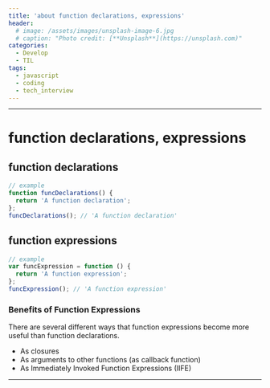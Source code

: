 ```yaml
---
title: 'about function declarations, expressions'
header:
  # image: /assets/images/unsplash-image-6.jpg
  # caption: "Photo credit: [**Unsplash**](https://unsplash.com)"
categories:
  - Develop
  - TIL
tags:
  - javascript
  - coding
  - tech_interview
---
```


---

# function declarations, expressions

## function declarations

```javascript
// example
function funcDeclarations() {
  return 'A function declaration';
};
funcDeclarations(); // 'A function declaration'
```

## function expressions

```javascript
// example
var funcExpression = function () {
  return 'A function expression';
};
funcExpression(); // 'A function expression'
```

### Benefits of Function Expressions
There are several different ways that function expressions become more useful than function declarations.
- As closures
- As arguments to other functions (as callback function)
- As Immediately Invoked Function Expressions (IIFE)

---
